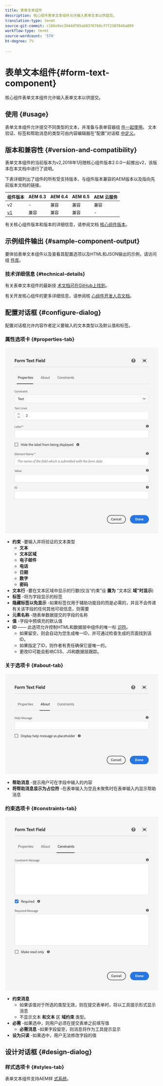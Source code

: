 ```yaml
---
title: 表单文本组件
description: 核心组件表单文本组件允许输入表单文本以供提交。
translation-type: tm+mt
source-git-commit: c186e9ec3944d785ab0376769cf7f2307049a809
workflow-type: tm+mt
source-wordcount: '579'
ht-degree: 7%

---
```



# 表单文本组件{#form-text-component}

核心组件表单文本组件允许输入表单文本以供提交。

## 使用 {#usage}

表单文本组件允许提交不同类型的文本，并准备与表单容器组 [件一起使用](form-container.md)。 文本验证、标签和帮助消息的类型可由内容编辑器在“配置”对话框 [中定义](#configure-dialog)。

## 版本和兼容性 {#version-and-compatibility}

表单文本组件的当前版本为v2,2018年1月随核心组件版本2.0.0一起推出v2，该版本在本文档中进行了说明。

下表详细列出了组件的所有受支持版本、与组件版本兼容的AEM版本以及指向先前版本文档的链接。

| 组件版本 | AEM 6.3 | AEM 6.4 | AEM 6.5 | AEM 云服务 |
|--- |--- |--- |--- |---|
| v2 | - | 兼容 | 兼容 | 兼容 |
| [v1](/help/components/v1/form-text-v1.md) | 兼容 | 兼容 | 兼容 | - |

有关核心组件版本和版本的详细信息，请参阅文档 [核心组件版本](/help/versions.md)。

## 示例组件输出 {#sample-component-output}

要体验表单文本组件以及查看其配置选项以及HTML和JSON输出的示例，请访问组 [件库](https://adobe.com/go/aem_cmp_library_form_text)。

### 技术详细信息 {#technical-details}

有关表单文本组件的最新技 [术文档可在GitHub上找到](https://adobe.com/go/aem_cmp_tech_form_text_v2)。

有关开发核心组件的更多详细信息，请参阅核 [心组件开发人员文档](/help/developing/overview.md)。

## 配置对话框 {#configure-dialog}

配置对话框允许内容作者定义要输入的文本类型以及默认值和标签。

### 属性选项卡 {#properties-tab}

![“属性”选项卡](/help/assets/form-text-edit-properties.png)

* **约束** -要输入并将验证的文本类型
   * **文本**
   * **文本区域**
   * **电子邮件**
   * **电话**
   * **日期**
   * **数字**
   * **密码**
* **文本行** -要在文本区域中显示的行数(仅当“约束”设 **置为** “文本区 **域”时显示**)
* **标签** -将为字段显示的标签
* **隐藏标签以免显示** -如果标签仅用于辅助功能目的而是必需的，并且不会传递有关该字段的任何其他可视信息，则需要
* **元素名称** -随表单数据提交的字段的名称
* **值** -字段中预填充的默认值
* **ID** —— 此选项允许控制HTML和数据层中组件的唯一标 [识符](/help/developing/data-layer/overview.md)。
   * 如果留空，则会自动为您生成唯一ID，并可通过检查生成的页面找到该ID。
   * 如果指定了ID，则作者有责任确保它是唯一的。
   * 更改ID可能会影响CSS、JS和数据层跟踪。

### 关于选项卡 {#about-tab}

![“关于”选项卡](/help/assets/form-text-edit-about.png)

* **帮助消息** -提示用户可在字段中输入的内容
* **将帮助消息显示为占位符** -在表单输入为空且未聚焦时在表单输入内显示帮助消息

### 约束选项卡 {#constraints-tab}

![约束选项卡](/help/assets/form-text-edit-constraints.png)

* **约束消息**
   * 如果该值对于所选的类型无效，则在提交表单时，将以工具提示形式显示消息
   * 不显示文本 **和文本** 区 **域约束** 类型。
* **必需** -如果选中，则用户必须在提交表单之前填写值
   * **必需消息** -如果字段留空，则消息将作为工具提示显示
* **设为只读** -如果选中，用户无法修改字段的值

## 设计对话框 {#design-dialog}

### 样式选项卡 {#styles-tab}

表单文本组件支持AEM样 [式系统](/help/get-started/authoring.md#component-styling)。
